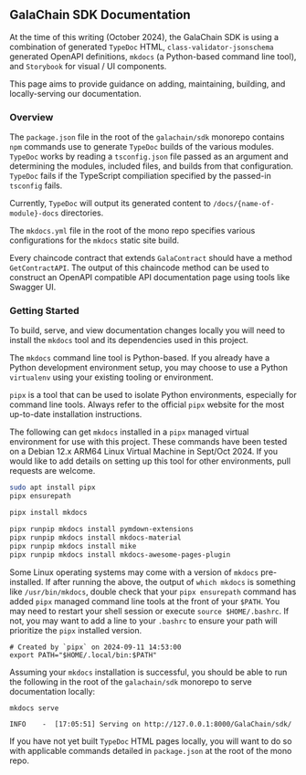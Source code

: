 ## GalaChain SDK Documentation 

At the time of this writing (October 2024), the GalaChain SDK is using a combination of generated `TypeDoc` HTML, 
`class-validator-jsonschema` generated OpenAPI definitions, `mkdocs` (a Python-based command line tool), and `Storybook` 
for visual / UI components. 

This page aims to provide guidance on adding, maintaining, building, and locally-serving our documentation. 

### Overview

The `package.json` file in the root of the `galachain/sdk` monorepo contains `npm` commands use to generate `TypeDoc` builds of the various modules. `TypeDoc` works by reading a `tsconfig.json` file passed as an argument and determining the modules, included files, and builds from that configuration. `TypeDoc` fails if the TypeScript compiliation specified by the passed-in `tsconfig` fails. 

Currently, `TypeDoc` will output its generated content to `/docs/{name-of-module}-docs` directories. 

The `mkdocs.yml` file in the root of the  mono repo specifies various configurations for the `mkdocs` static site build. 

Every chaincode contract that extends `GalaContract` should have a method `GetContractAPI`. The output of this chaincode method can be used to construct an OpenAPI compatible API documentation page using tools like Swagger UI. 

### Getting Started 

To build, serve, and view documentation changes locally you will need to install the `mkdocs` tool and its dependencies used in this project. 

The `mkdocs` command line tool is Python-based. If you already have a Python development environment setup, you may choose to use a Python `virtualenv` using your existing tooling or environment. 

`pipx` is a tool that can be used to isolate Python environments, especially for command line tools. Always refer to the official `pipx` website for the most up-to-date installation instructions. 

The following can get `mkdocs` installed in a `pipx` managed virtual environment for use with this project. These commands have been tested on a Debian 12.x ARM64 Linux Virtual Machine in Sept/Oct 2024. If you would like to add details on setting up this tool for other environments, pull requests are welcome. 

```bash
sudo apt install pipx
pipx ensurepath
```

```bash
pipx install mkdocs

pipx runpip mkdocs install pymdown-extensions
pipx runpip mkdocs install mkdocs-material
pipx runpip mkdocs install mike
pipx runpip mkdocs install mkdocs-awesome-pages-plugin
```

Some Linux operating systems may come with a version of `mkdocs` pre-installed. If after running the above, the output of `which mkdocs` is something like `/usr/bin/mkdocs`, double check that your `pipx ensurepath` command has added `pipx` managed command line tools at the front of your `$PATH`. You may need to restart your shell session or execute `source $HOME/.bashrc`. If not, you may want to add a line to your `.bashrc` to ensure your path will prioritize the `pipx` installed version. 

```
# Created by `pipx` on 2024-09-11 14:53:00
export PATH="$HOME/.local/bin:$PATH"
```

Assuming your `mkdocs` installation is successful, you should be able to run the following in the root of the `galachain/sdk` monorepo to serve documentation locally:

```bash
mkdocs serve
```

```
INFO    -  [17:05:51] Serving on http://127.0.0.1:8000/GalaChain/sdk/
```

If you have not yet built `TypeDoc` HTML pages locally, you will want to do so with applicable commands detailed in `package.json` at the root of the mono repo. 
